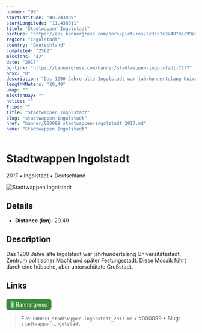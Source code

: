 ```yaml
---
nummer: "99"
startLatitude: "48.743869"
startLongitude: "11.438011"
titel: "Stadtwappen Ingolstadt"
picture: "https://api.bannergress.com/bnrs/pictures/3c3c57c3a487dec99ad1d6cb2a55319a"
region: "Ingolstadt"
country: "Deutschland"
completed: "2562"
missions: "42"
date: "2017"
bg-link: "https://bannergress.com/banner/stadtwappen-ingolstadt-73f7"
onyx: "0"
description: "Das 1200 Jahre alte Ingolstadt war jahrhundertelang Universitätsstadt, Zentrum politischer Macht und später Festungsstadt. Diese Mosaik führt durch eine hübsche, aber unterschätzte  Großstadt."
lengthKMeters: "20,49"
umap: ""
missionDay: ""
notice: ""
Trips: ""
title: "Stadtwappen Ingolstadt"
slug: "stadtwappen-ingolstadt"
href: "banner/000099_stadtwappen-ingolstadt_2017.md"
name: "Stadtwappen Ingolstadt"
---
```

# Stadtwappen Ingolstadt

*2017* • Ingolstadt • Deutschland

![Stadtwappen Ingolstadt](https://api.bannergress.com/bnrs/pictures/3c3c57c3a487dec99ad1d6cb2a55319a)



## Details
- **Distance (km):** 20.49






## Description
Das 1200 Jahre alte Ingolstadt war jahrhundertelang Universitätsstadt, Zentrum politischer Macht und später Festungsstadt. Diese Mosaik führt durch eine hübsche, aber unterschätzte  Großstadt.



## Links
<a href="https://bannergress.com/banner/stadtwappen-ingolstadt-73f7" style="display:inline-block;margin:6px 8px 0 0;padding:6px 12px;background:#3c8b3c;color:#fff;text-decoration:none;border-radius:6px;">🔗 Bannergress</a>




> File: `000099_stadtwappen-ingolstadt_2017.md` • #000099 • Slug: `stadtwappen-ingolstadt`
